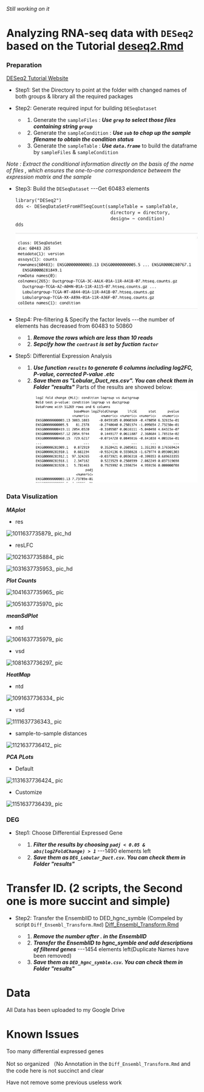 *Still working on it* 
#  Analyzing RNA-seq data with `DESeq2` based on the Tutorial   [deseq2.Rmd](https://github.com/Margery0011/510_Final_Project/blob/main/scripts/deseq2.Rmd)

### Preparation

   [DESeq2 Tutorial Website](http://bioconductor.org/packages/release/bioc/vignettes/DESeq2/inst/doc/DESeq2.html)

- Step1: Set the Directory to point at the folder with changed names of both groups & library all the required packages

- Step2: Generate required input for building `DESeqDataset`

    - 1. Generate the `sampleFiles` : ***Use `grep` to select those files containing string `group`***
    - 2. Generate the `sampleCondition` : ***Use `sub` to chop up the sample filename to obtain the condition status***
    - 3. Generate the `sampleTable` : ***Use `data.frame`*** to build the dataframe by `sampleFiles` & `sampleCondition`

*Note : Extract the conditional information directly on the basis of the name of files , which ensures the one-to-one correspondence betweem the expression matrix and the sample*

- Step3: Build the `DESeqDataset` ---Get 60483 elements

    ```
    library("DESeq2")
    dds <- DESeqDataSetFromHTSeqCount(sampleTable = sampleTable,
                                       directory = directory,
                                       design= ~ condition)
    dds
    ```
    ![](https://github.com/Margery0011/510_Final_Project/blob/main/images/911637723895_.pic.jpg)
      
- Step4: Pre-filtering & Specify the factor levels  ---the number of elements has decreased from 60483 to 50860

     - 1. ***Remove the rows which are less than 10 reads***
     - 2. ***Sepcify how the `contrast` is set by fuction `factor`***
   
- Step5: Differential Expression Analysis 

     - 1. ***Use function `results` to generate 6 columns including log2FC, P-value, corrected P-value .etc***
     - 2. ***Save them as "Lobular_Duct_res.csv". You can check them in Folder "results"***
    Parts of the results are showed below:
    ![](https://github.com/Margery0011/510_Final_Project/blob/main/images/921637724249_.pic.jpg)
    
    
### Data Visulization

***MAplot***

   - res
 
![1011637735879_ pic_hd](https://user-images.githubusercontent.com/89502586/143189864-0a7173ae-420c-4f86-9239-a4693dddc9b5.jpg)

   - resLFC
   

![1021637735884_ pic](https://user-images.githubusercontent.com/89502586/143191701-2fb96b31-2e65-4036-bf1d-11334e3c782b.jpg)


![1031637735953_ pic_hd](https://user-images.githubusercontent.com/89502586/143190356-64c888c4-2efd-4078-be27-08413dafa3b5.jpg)

***Plot Counts***


![1041637735965_ pic](https://user-images.githubusercontent.com/89502586/143190454-b2efea93-13ac-49f1-9653-0ea76ffaa262.jpg)


![1051637735970_ pic](https://user-images.githubusercontent.com/89502586/143190622-79fa3090-4a51-4f6d-8117-f6042bcffe64.jpg)

***meanSdPlot***

   - ntd

![1061637735979_ pic](https://user-images.githubusercontent.com/89502586/143190809-68bad2f7-2036-475f-8346-36198f7ac810.jpg)

   - vsd
   
![1081637736297_ pic](https://user-images.githubusercontent.com/89502586/143190994-d1f5618a-2baf-4738-8da4-b5d12802b9f5.jpg)

***HeatMap***

   - ntd

![1091637736334_ pic](https://user-images.githubusercontent.com/89502586/143191038-254028be-fd05-4f29-b5cf-6679f3f9a2de.jpg)

   - vsd

![1111637736343_ pic](https://user-images.githubusercontent.com/89502586/143191101-cbd637d4-f351-4e18-bd16-a5c0dc1a020c.jpg)

   - sample-to-sample distances
   
![1121637736412_ pic](https://user-images.githubusercontent.com/89502586/143191156-0b23d937-5654-46cb-9a70-9ee208633995.jpg)


***PCA PLots***

   - Default
   
![1131637736424_ pic](https://user-images.githubusercontent.com/89502586/143191505-71031ce6-a0da-475f-8910-8824d487cb22.jpg)

   - Customize 
   
![1151637736439_ pic](https://user-images.githubusercontent.com/89502586/143191519-8926c59d-5c93-4802-9d35-54afb5056bd2.jpg)

### DEG

- Step1: Choose Differential Expressed Gene 
   
    - 1. ***Filter the results by choosing `padj < 0.05 & abs(log2FoldChange) > 1`***   ---1490 elements left
    - 2. ***Save them as `DEG_Lobular_Duct.csv`. You can check them in Folder "results"*** 

# Transfer ID. (2 scripts, the Second one is more succint and simple)

- Step2: Transfer the EnsemblID to  DED_hgnc_symble   (Compeled by script `Diff_Ensembl_Transform.Rmd`)  [Diff_Ensembl_Transform.Rmd](https://github.com/Margery0011/510_Final_Project/blob/main/scripts/Diff_Ensembl_Transform.Rmd)

    - 1. ***Remove the number after \. in the EnsemblID***
    - 2. ***Transfer the EnsemblID to hgnc_symble and add descriptions of filtered genes*** ---1454 elements left(Duplicate Names have been removed)
    - 3. ***Save them as `DED_hgnc_symble.csv`. You can check them in Folder "results"*** 

# Data

All Data has been uploaded to my Google Drive

# Known Issues

Too many differential expressed genes

Not so organized  （No Annotation in the `Diff_Ensembl_Transform.Rmd` and the code here is not succinct and clear

Have not remove some previous useless work

